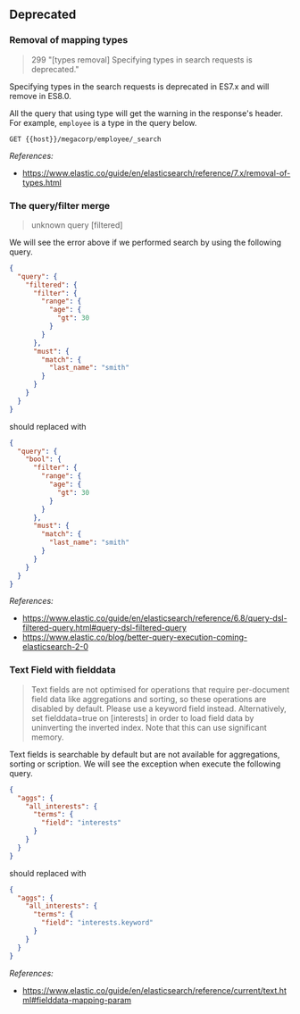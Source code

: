 ## Deprecated

### Removal of mapping types
> 299 "[types removal] Specifying types in search requests is deprecated."

Specifying types in the search requests is deprecated in ES7.x and will remove in ES8.0. 

All the query that using type will get the warning in the response's header. For example, `employee` is a type in the query below.
```
GET {{host}}/megacorp/employee/_search
```

*References:*

- https://www.elastic.co/guide/en/elasticsearch/reference/7.x/removal-of-types.html


### The query/filter merge

> unknown query [filtered]

We will see the error above if we performed search by using the following query.
``` json
{
  "query": {
    "filtered": {
      "filter": {
        "range": {
          "age": {
            "gt": 30
          }
        }
      },
      "must": {
        "match": {
          "last_name": "smith"
        }
      }
    }
  }
}
```
should replaced with

```json
{
  "query": {
    "bool": {
      "filter": {
        "range": {
          "age": {
            "gt": 30
          }
        }
      },
      "must": {
        "match": {
          "last_name": "smith"
        }
      }
    }
  }
}
```

*References:*

- https://www.elastic.co/guide/en/elasticsearch/reference/6.8/query-dsl-filtered-query.html#query-dsl-filtered-query
- https://www.elastic.co/blog/better-query-execution-coming-elasticsearch-2-0


### Text Field with fielddata

> Text fields are not optimised for operations that require per-document field data like aggregations and sorting, so these operations are disabled by default. Please use a keyword field instead. Alternatively, set fielddata=true on [interests] in order to load field data by uninverting the inverted index. Note that this can use significant memory.

Text fields is searchable by default but are not available for aggregations, sorting or scription. We will see the exception when execute the following query.
```json
{
  "aggs": {
    "all_interests": {
      "terms": {
        "field": "interests"
      }
    }
  }
}
```
should replaced with
```json
{
  "aggs": {
    "all_interests": {
      "terms": {
        "field": "interests.keyword"
      }
    }
  }
}
```

*References:*
- https://www.elastic.co/guide/en/elasticsearch/reference/current/text.html#fielddata-mapping-param
